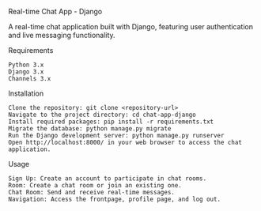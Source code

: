 Real-time Chat App - Django

A real-time chat application built with Django, featuring user authentication and live messaging functionality.

Requirements

    Python 3.x
    Django 3.x
    Channels 3.x

Installation

    Clone the repository: git clone <repository-url>
    Navigate to the project directory: cd chat-app-django
    Install required packages: pip install -r requirements.txt
    Migrate the database: python manage.py migrate
    Run the Django development server: python manage.py runserver
    Open http://localhost:8000/ in your web browser to access the chat application.

Usage

    Sign Up: Create an account to participate in chat rooms.
    Room: Create a chat room or join an existing one.
    Chat Room: Send and receive real-time messages.
    Navigation: Access the frontpage, profile page, and log out.

